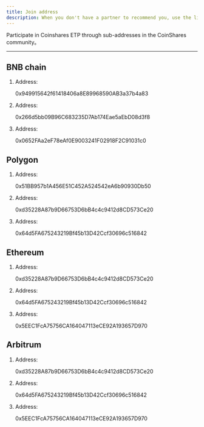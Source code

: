 ```yaml
---
title: Join address
description: When you don't have a partner to recommend you, use the link below
---
```


Participate in Coinshares ETP through sub-addresses in the CoinShares community。

___


## BNB chain

1. Address: 

   0x949915642f61418406a8E89968590AB3a37b4a83
   

2. Address: 

   0x266d5bb09B96C683235D7Ab174Eae5aEbD08d3f8

2. Address: 

   0x0652FAa2eF78eAf0E9003241F02918F2C91031c0
   

## Polygon

1. Address: 

   0x51BB957b1A456E51C452A524542eA6b90930Db50


2. Address: 

   0xd35228A87b9D66753D6bB4c4c9412d8CD573Ce20


3. Address: 

   0x64d5FA675243219Bf45b13D42Ccf30696c516842


## Ethereum

1. Address: 

   0xd35228A87b9D66753D6bB4c4c9412d8CD573Ce20


2. Address:

   0x64d5FA675243219Bf45b13D42Ccf30696c516842

3. Address:

   0x5EEC1FcA75756CA164047113eCE92A193657D970


## Arbitrum

1. Address: 

   0xd35228A87b9D66753D6bB4c4c9412d8CD573Ce20


2. Address:

   0x64d5FA675243219Bf45b13D42Ccf30696c516842

3. Address:

   0x5EEC1FcA75756CA164047113eCE92A193657D970







